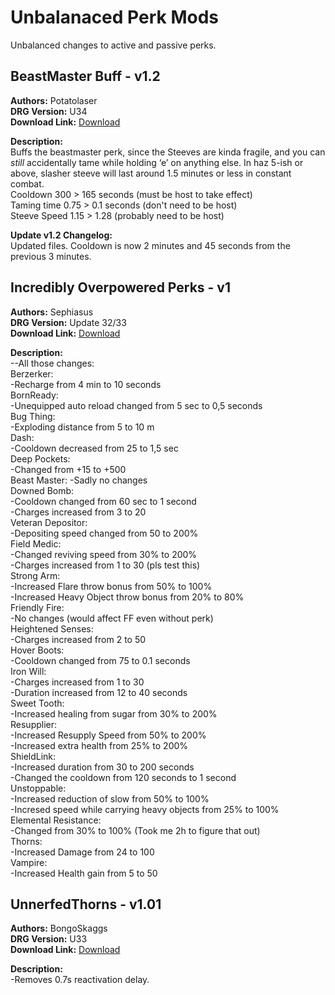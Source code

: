 # Unbalanaced Perk Mods

Unbalanced changes to active and passive perks.

<!-- mod list -->

## BeastMaster Buff - v1.2
**Authors:** Potatolaser  
**DRG Version:** U34  
**Download Link:** [Download](https://github.com/ArcticEcho/DRG-Mods/raw/2b8963edbe9310fc67218f54f7cae446d1e12384/Gameplay/Unbalanced/Perks/BeastMaster%20Buff%20-%20V1.2%20_P.pak)  

**Description:**  
Buffs the beastmaster perk, since the Steeves are kinda fragile, and you can *still* accidentally tame while holding ‘e’ on anything else. In haz 5-ish or above, slasher steeve will last around 1.5 minutes or less in constant combat.  
Cooldown 300 > 165 seconds (must be host to take effect)  
Taming time 0.75 > 0.1 seconds (don't need to be host)  
Steeve Speed 1.15 > 1.28 (probably need to be host)

**Update v1.2 Changelog:**  
Updated files. Cooldown is now 2 minutes and 45 seconds from the previous 3 minutes.

## Incredibly Overpowered Perks - v1
**Authors:** Sephiasus  
**DRG Version:** Update 32/33  
**Download Link:** [Download](https://github.com/ArcticEcho/DRG-Mods/raw/128ca25ae29e683bc88aa20ae66b137f8c84be19/Gameplay/Unbalanced/Perks/Incredibly%20Overpowered%20Perks%20-%20V1%20_P.pak)  

**Description:**  
--All those changes:  
    Berzerker:   
         -Recharge from 4 min to 10 seconds  
    BornReady:   
         -Unequipped auto reload changed from 5 sec to 0,5 seconds  
    Bug Thing:   
         -Exploding distance from 5 to 10 m  
    Dash:   
         -Cooldown decreased from 25 to 1,5 sec  
    Deep Pockets:   
         -Changed from +15 to +500  
    Beast Master: -Sadly no changes  
    Downed Bomb:   
         -Cooldown changed from 60 sec to 1 second  
         -Charges increased from 3 to 20   
    Veteran Depositor:   
         -Depositing speed changed from 50 to 200%  
    Field Medic:   
         -Changed reviving speed from 30% to 200%  
         -Charges increased from 1 to 30 (pls test this)  
    Strong Arm:   
        -Increased Flare throw bonus from 50% to 100%  
        -Increased Heavy Object throw bonus from 20% to 80%  
    Friendly Fire:   
        -No changes (would affect FF even without perk)  
    Heightened Senses:   
        -Charges increased from 2 to 50  
    Hover Boots:   
        -Cooldown changed from 75 to 0.1 seconds  
    Iron Will:   
       -Charges increased from 1 to 30  
       -Duration increased from 12 to 40 seconds  
    Sweet Tooth:   
       -Increased healing from sugar from 30% to 200%  
    Resupplier:   
        -Increased Resupply Speed from 50% to 200%  
        -Increased extra health from 25% to 200%  
    ShieldLink:   
         -Increased duration from 30 to 200 seconds  
        -Changed the cooldown from 120 seconds to 1 second  
    Unstoppable:   
         -Increased reduction of slow from 50% to 100%  
         -Incresed speed while carrying heavy objects from 25% to 100%  
    Elemental Resistance:   
         -Changed from 30% to 100% (Took me 2h to figure that out)  
    Thorns:   
         -Increased Damage from 24 to 100  
    Vampire:   
         -Increased Health gain from 5 to 50

## UnnerfedThorns - v1.01
**Authors:** BongoSkaggs  
**DRG Version:** U33  
**Download Link:** [Download](https://github.com/ArcticEcho/DRG-Mods/raw/6fce342ee5ec29378503c23331714643e71eeb01/Gameplay/Unbalanced/Perks/UnnerfedThorns%20-%20V1.01%20_P.pak)  

**Description:**  
-Removes 0.7s reactivation delay.